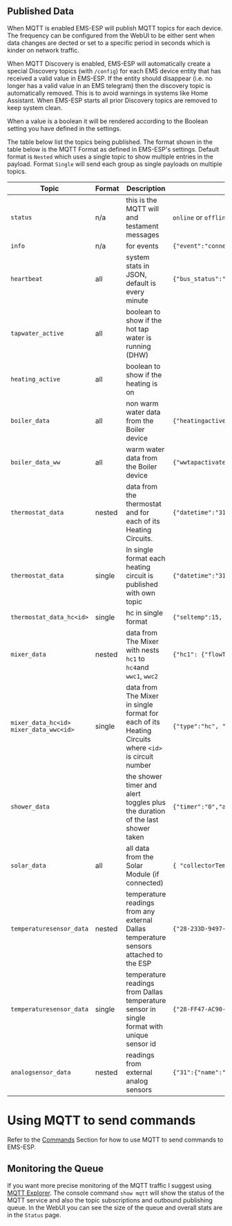 ## Published Data

When MQTT is enabled EMS-ESP will publish MQTT topics for each device. The frequency can be configured from the WebUI to be either sent when data changes are dected or set to a specific period in seconds which is kinder on network traffic.

When MQTT Discovery is enabled, EMS-ESP will automatically create a special Discovery topics (with `/config`) for each EMS device entity that has received a valid value in EMS-ESP. If the entity should disappear (i.e. no longer has a valid value in an EMS telegram) then the discovery topic is automatically removed. This is to avoid warnings in systems like Home Assistant. When EMS-ESP starts all prior Discovery topics are removed to keep system clean.

When a value is a boolean it will be rendered according to the Boolean setting you have defined in the settings.

The table below list the topics being published. The format shown in the table below is the MQTT Format as defined in EMS-ESP's settings. Default format is `Nested` which uses a single topic to show multiple entries in the payload. Format `Single` will send each group as single payloads on multiple topics.

<!-- prettier-ignore -->
| Topic | Format | Description | Payload Example |
| - | - | - | - |
| `status` | n/a | this is the MQTT will and testament messages | `online` or `offline` |
| `info` | n/a | for events | `{"event":"connected","version":"3.5.0-dev.14","boot time":"2022-12-30T13:50:54+0100","network":"ethernet","hostname":"ems-esp","MAC":"A9:03:3A:61:34:CE","IPv4 address":"192.168.1.134/255.255.255.0","IPv4 gateway":"192.168.1.1","IPv4 nameserver":"192.168.1.1"}` |
| `heartbeat` | all | system stats in JSON, default is every minute | `{"bus_status":"connected","uptime":"000+22:32:01.497","uptime_sec":81121,"ntp_status":"on","rxreceived":76970,"rxfails":28,"txreads":17587,"txwrites":0,"txfails":0,"mqttcount":42344,"mqttfails":0,"mqttconnects":1,"apicalls":0,"apifails":0,"sensorreads":16224,"sensorfails":0,"freemem":151}` |
| `tapwater_active` | all | boolean to show if the hot tap water is running (DHW) | |
| `heating_active` | all | boolean to show if the heating is on | |
| `boiler_data` | all | non warm water data from the Boiler device | `{"heatingactive":"off","tapwateractive":"off","selflowtemp":0,"selburnpow":23,"heatingpumpmod":0,"curflowtemp":57.5,"rettemp":56.9,"syspress":1.5,"boiltemp":60.8,"burngas":"off","burngas2":"off","flamecurr":0.0,"heatingpump":"off","fanwork":"off","ignwork":"off","oilpreheat":"off","heatingactivated":"on","heatingtemp":65,"pumpmodmax":70,"pumpmodmin":30,"pumpdelay":1,"burnminperiod":10,"burnminpower":0,"burnmaxpower":50,"boilhyston":-6,"boilhystoff":6,"boil2hyston":0,"boil2hystoff":0,"curburnpow":0,"burnstarts":359634,"burnworkmin":620952,"burn2workmin":0,"heatworkmin":508794,"heatstarts":42076,"ubauptime":5166357,"servicecode":"0A","servicecodenumber":305,"maintenancemessage":"H00","maintenance":"manual","maintenancetime":6000,"maintenancedate":"01.01.2012"}` |
| `boiler_data_ww` | all | warm water data from the Boiler device | `{"wwtapactivated":"on","wwsettemp":62,"wwseltemp":60,"wwtype":"flow","wwcomfort":"hot","wwflowtempoffset":40,"wwmaxpower":100,"wwcircpump":"off","wwchargetype":"3-way valve","wwhyston":-5,"wwhystoff":0,"wwdisinfectiontemp":70,"wwcirc":"off","wwcurtemp":52.9,"wwcurflow":0.0,"wwstoragetemp1":52.9,"wwactivated":"on","wwonetime":"off","wwdisinfecting":"off","wwcharging":"off","wwrecharging":"on","wwtempok":"on","wwactive":"off","ww3wayvalve":"on","wwstarts":317558,"wwworkm":112158}` |
| `thermostat_data` | nested | data from the thermostat and for each of its Heating Circuits. | `{"datetime":"31.12.2022 12:25","hc1":{"seltemp":15.0,"currtemp":20.7,"mode":"auto","manualtemp":21.0,"daytemp2":20.5,"daytemp3":20.0,"daytemp4":20.5,"nighttemp":15.0,"switchtime":"00 mo 00:00 T1"}}` |
| `thermostat_data` | single | In single format each heating circuit is published with own topic | `{"datetime":"31.12.2022 12:25"}` |
| `thermostat_data_hc<id>` | single | hc in single format | `{"seltemp":15, "currtemp":20.6, "mode":"auto"}` |
| `mixer_data` | nested | data from The Mixer with nests `hc1` to `hc4`and `wwc1`, `wwc2` | `{"hc1": {"flowTemp":55, "pumpStatus":"on", "valveStatus":25}}` |
| `mixer_data_hc<id>` `mixer_data_wwc<id>` | single | data from The Mixer in single format for each of its Heating Circuits where `<id>` is circuit number | `{"type":"hc", "flowTemp":55, "pumpStatus":"on", "valveStatus":55}` |
| `shower_data` | | the shower timer and alert toggles plus the duration of the last shower taken | `{"timer":"0","alert":"0","duration":"4 minutes 32 seconds"}` |
| `solar_data` | all | all data from the Solar Module (if connected) | `{ "collectorTemp": 15.8, "tankBottomTemp": 29.8, "solarPumpModulation": 0, "cylinderPumpModulation": 0, "solarPump": "off", "valveStatus": "off", "tankHeated": "off", "collectorShutdown": "off", "energyLastHour": 0, "energyToday": 1792, "energyTotal": 2784.7 }` |
| `temperaturesensor_data` | nested| temperature readings from any external Dallas temperature sensors attached to the ESP | `{"28-233D-9497-0C03":{"name":"zolder32","temp":19.6}}` |
| `temperaturesensor_data` | single | temperature readings from Dallas temperature sensor in single format with unique sensor id | `{"28-FF47-AC90-1604":20.94}` |
| `analogsensor_data` | nested | readings from external analog sensors | `{"31":{"name":"analog31","value":0}}` |

# Using MQTT to send commands

Refer to the [Commands](Commands#mqtt) Section for how to use MQTT to send commands to EMS-ESP.

## Monitoring the Queue

If you want more precise monitoring of the MQTT traffic I suggest using [MQTT Explorer](http://mqtt-explorer.com/). The console command `show mqtt` will show the status of the MQTT service and also the topic subscriptions and outbound publishing queue. In the WebUI you can see the size of the queue and overall stats are in the `Status` page.
